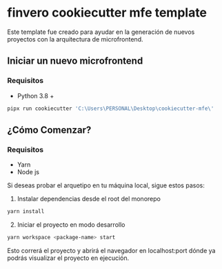 # finvero cookiecutter mfe template

Este template fue creado para ayudar en la generación de nuevos proyectos con la arquitectura de microfrontend.

## Iniciar un nuevo microfrontend

### Requisitos
- Python 3.8 +

```bash
pipx run cookiecutter 'C:\Users\PERSONAL\Desktop\cookiecutter-mfe\'
```

## ¿Cómo Comenzar?
### Requisitos
- Yarn
- Node js

Si deseas probar el arquetipo en tu máquina local, sigue estos pasos:

1. Instalar dependencias desde el root del monorepo

```bash
yarn install
```

2. Iniciar el proyecto en modo desarrollo

```bash
yarn workspace <package-name> start
```

Esto correrá el proyecto y abrirá el navegador en localhost:port dónde ya podrás
visualizar el proyecto en ejecución.
